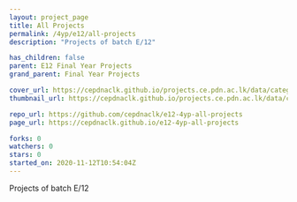 ```yaml
---
layout: project_page
title: All Projects
permalink: /4yp/e12/all-projects
description: "Projects of batch E/12"

has_children: false
parent: E12 Final Year Projects
grand_parent: Final Year Projects

cover_url: https://cepdnaclk.github.io/projects.ce.pdn.ac.lk/data/categories/4yp/cover_page.jpg
thumbnail_url: https://cepdnaclk.github.io/projects.ce.pdn.ac.lk/data/categories/4yp/thumbnail.jpg

repo_url: https://github.com/cepdnaclk/e12-4yp-all-projects
page_url: https://cepdnaclk.github.io/e12-4yp-all-projects

forks: 0
watchers: 0
stars: 0
started_on: 2020-11-12T10:54:04Z
---
```

Projects of batch E/12

